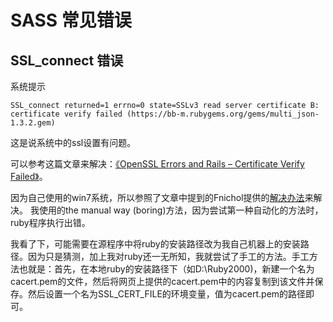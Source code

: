 # SASS 常见错误

## SSL_connect 错误
系统提示
```
SSL_connect returned=1 errno=0 state=SSLv3 read server certificate B: certificate verify failed (https://bb-m.rubygems.org/gems/multi_json-1.3.2.gem)
```
这是说系统中的ssl设置有问题。

可以参考这篇文章来解决：[《OpenSSL Errors and Rails – Certificate Verify Failed》](http://railsapps.github.io/openssl-certificate-verify-failed.html)。

因为自己使用的win7系统，所以参照了文章中提到的Fnichol提供的[解决办法](https://gist.github.com/fnichol/867550)来解决。
我使用的the manual way (boring)方法，因为尝试第一种自动化的方法时，ruby程序执行出错。

我看了下，可能需要在源程序中将ruby的安装路径改为我自己机器上的安装路径。因为只是猜测，加上我对ruby还一无所知，我就尝试了手工的方法。手工方法也就是：首先，在本地ruby的安装路径下（如D:\Ruby2000)，新建一个名为cacert.pem的文件，然后将网页上提供的cacert.pem中的内容复制到该文件并保存。然后设置一个名为SSL_CERT_FILE的环境变量，值为cacert.pem的路径即可。


